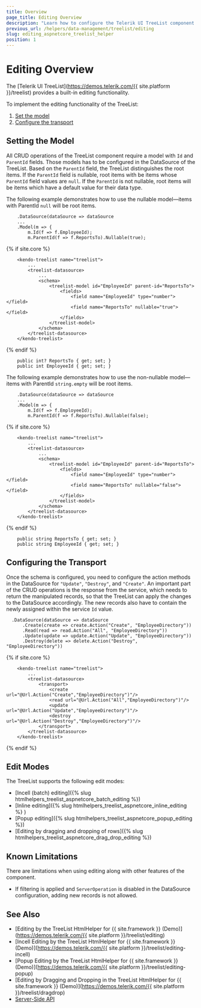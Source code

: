 ```yaml
---
title: Overview
page_title: Editing Overview
description: "Learn how to configure the Telerik UI TreeList component for {{ site.framework }} and enable CRUD operations."
previous_url: /helpers/data-management/treelist/editing
slug: editing_aspnetcore_treelist_helper
position: 1
---
```


# Editing Overview

The [Telerik UI TreeList](https://demos.telerik.com/{{ site.platform }}/treelist) provides a built-in editing functionality.

To implement the editing functionality of the TreeList:

1. [Set the model](#setting-the-model)
1. [Configure the transport](#configuring-the-transport)

## Setting the Model

All CRUD operations of the TreeList component require a model with `Id` and `ParentId` fields. Those models has to be configured in the DataSource of the TreeList. Based on the `ParentId` field, the TreeList distinguishes the root items. If the `ParentId` field is nullable, root items with be items whose `ParentId` field values are `null`. If the `ParentId` is not nullable, root items will be items which have a default value for their data type.

 The following example demonstrates how to use the nullable model&mdash;items with ParentId `null` will be root items.

```HtmlHelper
 	.DataSource(dataSource => dataSource
	...
	.Model(m => {
		m.Id(f => f.EmployeeId);
		m.ParentId(f => f.ReportsTo).Nullable(true);
```
{% if site.core %}
```TagHelper
    <kendo-treelist name="treelist">
        ...
        <treelist-datasource>
			...
            <schema>
                <treelist-model id="EmployeeId" parent-id="ReportsTo">
                    <fields>
                        <field name="EmployeeId" type="number"></field>
                        <field name="ReportsTo" nullable="true"></field>
                    </fields>
                </treelist-model>
            </schema>
        </treelist-datasource>
    </kendo-treelist>
```
{% endif %}
```Model
    public int? ReportsTo { get; set; }
	public int EmployeeId { get; set; }
```

The following example demonstrates how to use the non-nullable model&mdash;items with ParentId `string.empty` will be root items.

```HtmlHelper
 	.DataSource(dataSource => dataSource
	...
	.Model(m => {
		m.Id(f => f.EmployeeId);
		m.ParentId(f => f.ReportsTo).Nullable(false);
```
{% if site.core %}
```TagHelper
    <kendo-treelist name="treelist">
        ...
        <treelist-datasource>
			...
            <schema>
                <treelist-model id="EmployeeId" parent-id="ReportsTo">
                    <fields>
                        <field name="EmployeeId" type="number"></field>
                        <field name="ReportsTo" nullable="false"></field>
                    </fields>
                </treelist-model>
            </schema>
        </treelist-datasource>
    </kendo-treelist>
```
{% endif %}
```Model
    public string ReportsTo { get; set; }
	public string EmployeeId { get; set; }
```

## Configuring the Transport

Once the schema is configured, you need to configure the action methods in the DataSource for `"Update"`, `"Destroy"`, and `"Create"`. An important part of the CRUD operations is the response from the service, which needs to return the manipulated records, so that the TreeList can apply the changes to the DataSource accordingly. The new records also have to contain the newly assigned within the service `Id` value.

```HtmlHelper
  .DataSource(dataSource => dataSource
      .Create(create => create.Action("Create", "EmployeeDirectory"))
      .Read(read => read.Action("All", "EmployeeDirectory"))
      .Update(update => update.Action("Update", "EmployeeDirectory"))
      .Destroy(delete => delete.Action("Destroy", "EmployeeDirectory"))
```
{% if site.core %}
```TagHelper
    <kendo-treelist name="treelist">
        ...
        <treelist-datasource>
			<transport>
				<create url="@Url.Action("Create","EmployeeDirectory")"/>
				<read url="@Url.Action("All","EmployeeDirectory")"/>
				<update url="@Url.Action("Update","EmployeeDirectory")"/>
				<destroy url="@Url.Action("Destroy","EmployeeDirectory")"/>
			</transport>
        </treelist-datasource>
    </kendo-treelist>
```
{% endif %}

## Edit Modes

The TreeList supports the following edit modes:

* [Incell (batch) editing]({% slug htmlhelpers_treelist_aspnetcore_batch_editing %})
* [Inline editing]({% slug htmlhelpers_treelist_aspnetcore_inline_editing %} )
* [Popup editing]({% slug htmlhelpers_treelist_aspnetcore_popup_editing %})
* [Editing by dragging and dropping of rows]({% slug htmlhelpers_treelist_aspnetcore_drag_drop_editing %})

## Known Limitations

There are limitations when using editing along with other features of the component.

* If filtering is applied and `ServerOperation` is disabled in the DataSource configuration, adding new records is not allowed.

## See Also

* [Editing by the TreeList HtmlHelper for {{ site.framework }} (Demo)](https://demos.telerik.com/{{ site.platform }}/treelist/editing)
* [Incell Editing by the TreeList HtmlHelper for {{ site.framework }} (Demo)](https://demos.telerik.com/{{ site.platform }}/treelist/editing-incell)
* [Popup Editing by the TreeList HtmlHelper for {{ site.framework }} (Demo)](https://demos.telerik.com/{{ site.platform }}/treelist/editing-popup)
* [Editing by Dragging and Dropping in the TreeList HtmlHelper for {{ site.framework }} (Demo)](https://demos.telerik.com/{{ site.platform }}/treelist/dragdrop)
* [Server-Side API](/api/treelist)
